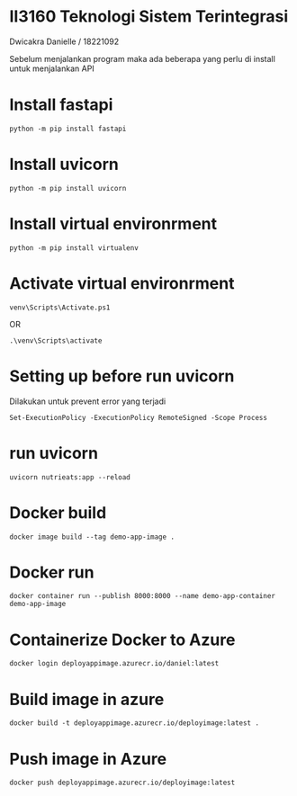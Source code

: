 # II3160 Teknologi Sistem Terintegrasi 

Dwicakra Danielle / 18221092

Sebelum menjalankan program maka ada beberapa yang perlu di install untuk menjalankan API
# Install fastapi
```
python -m pip install fastapi     
```

# Install uvicorn
```
python -m pip install uvicorn     
```

# Install virtual environrment
```
python -m pip install virtualenv      
```

# Activate virtual environrment
```
venv\Scripts\Activate.ps1 
```
OR
```
.\venv\Scripts\activate
```

# Setting up before run uvicorn 
Dilakukan untuk prevent error yang terjadi
```
Set-ExecutionPolicy -ExecutionPolicy RemoteSigned -Scope Process
```

# run uvicorn 
```
uvicorn nutrieats:app --reload
```

# Docker build
```
docker image build --tag demo-app-image .
```
# Docker run
```
docker container run --publish 8000:8000 --name demo-app-container demo-app-image
```

# Containerize Docker to Azure
```
docker login deployappimage.azurecr.io/daniel:latest
```

# Build image in azure
```
docker build -t deployappimage.azurecr.io/deployimage:latest .
```

# Push image in Azure
```
docker push deployappimage.azurecr.io/deployimage:latest
```





